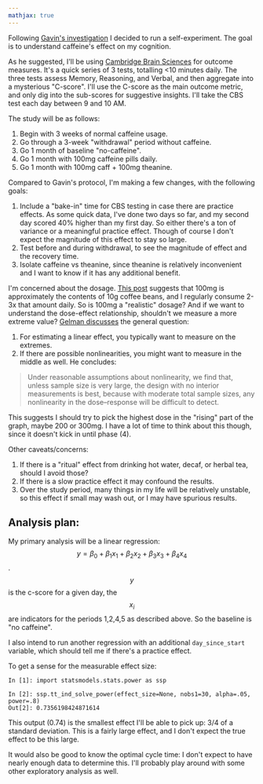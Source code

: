 ```yaml
---
mathjax: true
---
```


Following [Gavin's investigation](https://www.gleech.org/stims) I decided to run a self-experiment. The goal is to understand caffeine's effect on my cognition.

As he suggested, I'll be using [Cambridge Brain Sciences](https://brainlabs.me/) for outcome measures. It's a quick series of 3 tests, totalling <10 minutes daily. The three tests assess Memory, Reasoning, and Verbal, and then aggregate into a mysterious "C-score". I'll use the C-score as the main outcome metric, and only dig into the sub-scores for suggestive insights. I'll take the CBS test each day between 9 and 10 AM.

The study will be as follows:
1. Begin with 3 weeks of normal caffeine usage.
1. Go through a 3-week "withdrawal" period without caffeine.
1. Go 1 month of baseline "no-caffeine".
1. Go 1 month with 100mg caffeine pills daily.
1. Go 1 month with 100mg caff + 100mg theanine.


Compared to Gavin's protocol, I'm making a few changes, with the following goals:
1. Include a "bake-in" time for CBS testing in case there are practice effects. As some quick data, I've done two days so far, and my second day scored 40% higher than my first day. So either there's a ton of variance or a meaningful practice effect. Though of course I don't expect the magnitude of this effect to stay so large.
1. Test before and during withdrawal, to see the magnitude of effect and the recovery time.
1. Isolate caffeine vs theanine, since theanine is relatively inconvenient and I want to know if it has any additional benefit.

I'm concerned about the dosage. [This post](https://coffee.stackexchange.com/a/324) suggests that 100mg is approximately the contents of 10g coffee beans, and I regularly consume 2-3x that amount daily. So is 100mg a "realistic" dosage? And if we want to understand the dose-effect relationship, shouldn't we measure a more extreme value? [Gelman discusses](http://www.stat.columbia.edu/~gelman/research/published/27.pdf) the general question:
1. For estimating a linear effect, you typically want to measure on the extremes.
1. If there are possible nonlinearities, you might want to measure in the middle as well.
He concludes:
> Under reasonable assumptions about nonlinearity, we find that, unless sample size is very large, the design with no interior measurements is best, because with moderate total sample sizes, any nonlinearity in the dose–response will be difficult to detect.

This suggests I should try to pick the highest dose in the "rising" part of the graph, maybe 200 or 300mg. I have a lot of time to think about this though, since it doesn't kick in until phase (4).

Other caveats/concerns:
1. If there is a "ritual" effect from drinking hot water, decaf, or herbal tea, should I avoid those?
1. If there is a slow practice effect it may confound the results.
1. Over the study period, many things in my life will be relatively unstable, so this effect if small may wash out, or I may have spurious results.

## Analysis plan:
My primary analysis will be a linear regression: $$y = \beta_0 + \beta_1x_1 + \beta_2x_2 + \beta_3x_3 + \beta_4x_4$$.
$$y$$ is the c-score for a given day, the $$x_i$$ are indicators for the periods 1,2,4,5 as described above. So the baseline is "no caffeine".

I also intend to run another regression with an additional `day_since_start` variable, which should tell me if there's a practice effect.

To get a sense for the measurable effect size:

```
In [1]: import statsmodels.stats.power as ssp

In [2]: ssp.tt_ind_solve_power(effect_size=None, nobs1=30, alpha=.05, power=.8)
Out[2]: 0.7356198424871614
```

This output (0.74) is the smallest effect I'll be able to pick up: 3/4 of a standard deviation. This is a fairly large effect, and I don't expect the true effect to be this large.

It would also be good to know the optimal cycle time: I don't expect to have nearly enough data to determine this. I'll probably play around with some other exploratory analysis as well.
